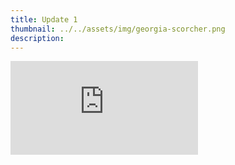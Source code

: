 ```yaml
---
title: Update 1
thumbnail: ../../assets/img/georgia-scorcher.png
description:
---
```

<div class="embed-wrapper"><iframe  src="https://www.youtube.com/embed/tryjQhg7n7E?si=tYz4_-YZ0kbmxK5Q" title="YouTube video player" frameborder="0" allow="accelerometer; autoplay; clipboard-write; encrypted-media; gyroscope; picture-in-picture; web-share" referrerpolicy="strict-origin-when-cross-origin" allowfullscreen></iframe></div>

